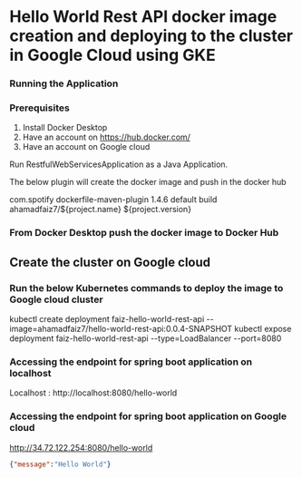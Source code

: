 # Hello World Rest API docker image creation and deploying to the cluster in Google Cloud using GKE

### Running the Application
### Prerequisites
1. Install Docker Desktop
2. Have an account on https://hub.docker.com/
3. Have an account on Google cloud

Run RestfulWebServicesApplication as a Java Application.

The below plugin will create the docker image and push in the docker hub

<plugin>
        <groupId>com.spotify</groupId>
        <artifactId>dockerfile-maven-plugin</artifactId>
        <version>1.4.6</version>
        <executions>
            <execution>
                <id>default</id>
                <goals>
                    <goal>build</goal>
                    <!-- <goal>push</goal> -->
                </goals>
            </execution>
        </executions>
        <configuration>
            <repository>ahamadfaiz7/${project.name}</repository>
            <tag>${project.version}</tag>
        </configuration>
</plugin>

### From Docker Desktop push the docker image to Docker Hub
## Create the cluster on Google cloud 
### Run the below Kubernetes commands to deploy the image to Google cloud cluster

kubectl create deployment faiz-hello-world-rest-api --image=ahamadfaiz7/hello-world-rest-api:0.0.4-SNAPSHOT
kubectl expose deployment faiz-hello-world-rest-api --type=LoadBalancer --port=8080

### Accessing the endpoint for spring boot application on localhost 
 Localhost : http://localhost:8080/hello-world

### Accessing the endpoint for spring boot application on Google cloud
http://34.72.122.254:8080/hello-world


```json
{"message":"Hello World"}
```